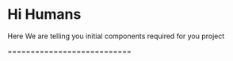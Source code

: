 Hi Humans
===============

Here We are telling you initial components required for you project

===========================
